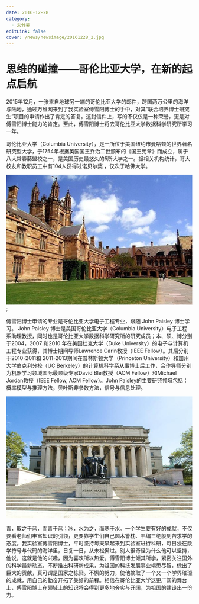 ```yaml
---
date: 2016-12-28
category:
  - 未分类
editLink: false
cover: /news/newsimage/20161228_2.jpg
---
```



# 思维的碰撞——哥伦比亚大学，在新的起点启航 

2015年12月，一张来自地球另一端的哥伦比亚大学的邮件，跨国两万公里的海洋与陆地，通过万维网来到了我实验室傅雪阳博士的手中，对其“联合培养博士研究生”项目的申请作出了肯定的答复。这封信件上，写的不仅仅是一种荣誉，更是对傅雪阳博士能力的肯定。至此，傅雪阳博士将去哥伦比亚大学数据科学研究所学习一年。


<!-- more -->


哥伦比亚大学（Columbia
University），是一所位于美国纽约市曼哈顿的世界著名研究型大学，于1754年根据英国国王乔治二世颁布的《国王宪章》而成立，属于八大常春藤盟校之一，是美国历史最悠久的5所大学之一。据相关机构统计，哥大校友和教职员工中有104人获得过诺贝尔奖
，仅次于哈佛大学。



![](/news/newsimage/20161228_2.jpg) ;



傅雪阳博士申请的专业是哥伦比亚大学电子工程专业，跟随 John Paisley 博士学习。 John Paisley
博士是美国哥伦比亚大学（Columbia
University）电子工程系助理教授，同时也是哥伦比亚大学数据科学研究所的研究成员；本、硕、博分别于2004，2007 和2010
年在美国杜克大学（Duke University）的电子与计算机工程专业获得，其博士期间导师Lawrence Carin教授（IEEE
Fellow）。其后分别于2010-2011和 2011-2013期间在普林斯顿大学（Princeton University）和加州大学伯克利分校（UC
Berkeley）的计算机科学系从事博士后工作，合作导师分别为机器学习领域国际最顶级专家David Blei教授（ACM Fellow）和Michael
Jordan教授（IEEE Fellow, ACM Fellow）。John
Paisley的主要研究领域包括：概率模型与推理方法，贝叶斯非参数方法，信号与信息处理。



![](/news/newsimage/20161228_3.jpg)



青，取之于蓝，而青于蓝；冰，水为之，而寒于水。一个学生要有好的成就，不仅要看老师们丰富知识的引领，更要靠学生们自己圆木警枕、韦编三绝般刻苦求学的态度。我实验室傅雪阳博士，平时坚持每天早起来到实验室进行科研，每日浸在数学符号与代码的海洋里，日复一日，从未松懈过。别人很奇怪为什么他可以坚持，他说，这就是他的兴趣，因为喜欢所以热爱。傅雪阳博士倾其所学，紧密关注国外的科学最新动态，不断推出科研新成果，为祖国的科技发展事业竭思尽智，做出了巨大的贡献，真可谓是国家之栋梁。不懈的努力，使他摘取了一个又一个学界璀璨的成就，用自己的勤奋开拓了美好的前程。相信在哥伦比亚大学这更广阔的舞台上，傅雪阳博士在领域上的知识将会得到更多地夯实与开阔，为祖国的建设出一份力。





